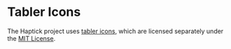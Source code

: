 # Tabler Icons

The Haptick project uses [tabler icons](https://tabler-icons.io/), which are licensed separately under the [MIT License](LICENSE).